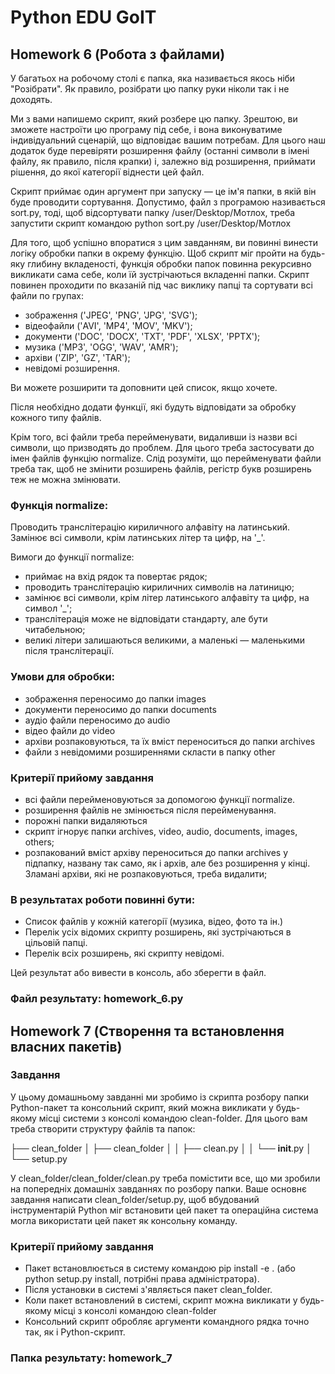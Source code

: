 # Python EDU GoIT

## Homework 6 (Робота з файлами)

У багатьох на робочому столі є папка, яка називається якось ніби "Розібрати". Як правило, розібрати цю папку руки ніколи так і не доходять.

Ми з вами напишемо скрипт, який розбере цю папку. Зрештою, ви зможете настроїти цю програму під себе, і вона виконуватиме індивідуальний сценарій, що відповідає вашим потребам. Для цього наш додаток буде перевіряти розширення файлу (останні символи в імені файлу, як правило, після крапки) і, залежно від розширення, приймати рішення, до якої категорії віднести цей файл.

Скрипт приймає один аргумент при запуску — це ім'я папки, в якій він буде проводити сортування. Допустимо, файл з програмою називається sort.py, тоді, щоб відсортувати папку /user/Desktop/Мотлох, треба запустити скрипт командою python sort.py /user/Desktop/Мотлох

Для того, щоб успішно впоратися з цим завданням, ви повинні винести логіку обробки папки в окрему функцію.
Щоб скрипт міг пройти на будь-яку глибину вкладеності, функція обробки папок повинна рекурсивно викликати сама себе, коли їй зустрічаються вкладенні папки.
Скрипт повинен проходити по вказаній під час виклику папці та сортувати всі файли по групах:

 - зображення ('JPEG', 'PNG', 'JPG', 'SVG');
 - відеофайли ('AVI', 'MP4', 'MOV', 'MKV');
 - документи ('DOC', 'DOCX', 'TXT', 'PDF', 'XLSX', 'PPTX');
 - музика ('MP3', 'OGG', 'WAV', 'AMR');
 - архіви ('ZIP', 'GZ', 'TAR');
 - невідомі розширення.

Ви можете розширити та доповнити цей список, якщо хочете.

Після необхідно додати функції, які будуть відповідати за обробку кожного типу файлів.

Крім того, всі файли треба перейменувати, видаливши із назви всі символи, що призводять до проблем. Для цього треба застосувати до імен файлів функцію normalize. Слід розуміти, що перейменувати файли треба так, щоб не змінити розширень файлів, регістр букв розширень теж не можна змінювати.

### Функція normalize:

Проводить транслітерацію кириличного алфавіту на латинський.
Замінює всі символи, крім латинських літер та цифр, на '_'.

Вимоги до функції normalize:

 - приймає на вхід рядок та повертає рядок;
 - проводить транслітерацію кириличних символів на латиницю;
 - замінює всі символи, крім літер латинського алфавіту та цифр, на символ '_';
 - транслітерація може не відповідати стандарту, але бути читабельною;
 - великі літери залишаються великими, а маленькі — маленькими після транслітерації.

### Умови для обробки:

 - зображення переносимо до папки images
 - документи переносимо до папки documents
 - аудіо файли переносимо до audio
 - відео файли до video
 - архіви розпаковуються, та їх вміст переноситься до папки archives
 - файли з невідомими розширеннями скласти в папку other

### Критерії прийому завдання

 - всі файли перейменовуються за допомогою функції normalize.
 - розширення файлів не змінюється після перейменування.
 - порожні папки видаляються
 - скрипт ігнорує папки archives, video, audio, documents, images, others;
 - розпакований вміст архіву переноситься до папки archives у підпапку, названу так само, як і архів, але без розширення у кінці. Зламані архіви, які не розпаковуються, треба видалити;

### В результатах роботи повинні бути:

 - Список файлів у кожній категорії (музика, відео, фото та ін.)
 - Перелік усіх відомих скрипту розширень, які зустрічаються в цільовій папці.
 - Перелік всіх розширень, які скрипту невідомі.

Цей результат або вивести в консоль, або зберегти в файл.

### Файл результату: homework_6.py


## Homework 7 (Створення та встановлення власних пакетів)

### Завдання
У цьому домашньому завданні ми зробимо із скрипта розбору папки Python-пакет та консольний скрипт, який можна викликати у будь-якому місці системи з консолі командою clean-folder. Для цього вам треба створити структуру файлів та папок:

 ├── clean_folder
 │    ├── clean_folder
 │    │   ├── clean.py
 │    │   └── __init__.py
 │    └── setup.py


У clean_folder/clean_folder/clean.py треба помістити все, що ми зробили на попередніх домашніх завданнях по розбору папки. Ваше основнє завдання написати clean_folder/setup.py, щоб вбудований інструментарій Python міг встановити цей пакет та операційна система могла використати цей пакет як консольну команду.

### Критерії прийому завдання

 - Пакет встановлюється в систему командою pip install -e . (або python setup.py install, потрібні права адміністратора).
 - Після установки в системі з'являється пакет clean_folder.
 - Коли пакет встановлений в системі, скрипт можна викликати у будь-якому місці з консолі командою clean-folder
 - Консольний скрипт обробляє аргументи командного рядка точно так, як і Python-скрипт.

### Папка результату: homework_7